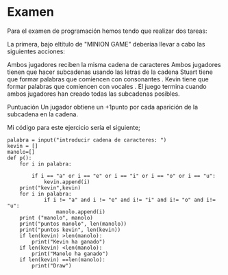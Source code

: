 # Examen
Para el examen de programación hemos tendo que realizar dos tareas:

La primera, bajo eltítulo de "MINION GAME" deberíaa llevar a cabo las siguientes acciones:

Ambos jugadores reciben la misma cadena de caracteres
Ambos jugadores tienen que hacer subcadenas usando las letras de la cadena
Stuart tiene que formar palabras que comiencen con consonantes .
Kevin tiene que formar palabras que comiencen con vocales .
El juego termina cuando ambos jugadores han creado todas las subcadenas posibles.

Puntuación
Un jugador obtiene un +1punto por cada aparición de la subcadena en la cadena.

Mi código para este ejercicio sería el siguiente;


```print("Minion Game")
palabra = input("introducir cadena de caracteres: ")
kevin = []
manolo=[]
def p():
    for i in palabra:
        
        if i == "a" or i == "e" or i == "i" or i == "o" or i == "u":
            kevin.append(i)
    print("kevin",kevin)
    for i in palabra:
            if i != "a" and i != "e" and i!= "i" and i!= "o" and i!= "u":
                manolo.append(i)
    print ("manolo", manolo)
    print("puntos manolo", len(manolo))
    print("puntos kevin", len(kevin))
    if len(kevin) >len(manolo):
        print("Kevin ha ganado")
    if len(kevin) <len(manolo):
        print("Manolo ha ganado")
    if len(kevin) ==len(manolo):
        print("Draw")
